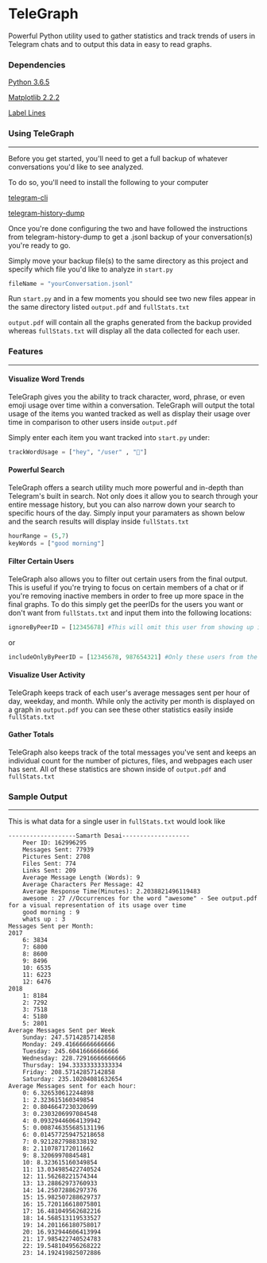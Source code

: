 # TeleGraph
Powerful Python utility used to gather statistics and track trends of users in Telegram chats and to output this data in easy to read graphs.

### Dependencies
[Python 3.6.5](https://www.python.org/downloads/release/python-365/)

[Matplotlib 2.2.2](https://matplotlib.org/users/installing.html)

[Label Lines](https://github.com/cphyc/matplotlib-label-lines)

### Using TeleGraph
------
Before you get started, you'll need to get a full backup of whatever conversations you'd like to see analyzed. 

To do so, you'll need to install the following to your computer

[telegram-cli](https://github.com/vysheng/tg)

[telegram-history-dump](https://github.com/tvdstaaij/telegram-history-dump)

Once you're done configuring the two and have followed the instructions from telegram-history-dump to get a .jsonl backup of
your conversation(s) you're ready to go.

Simply move your backup file(s) to the same directory as this project and specify which file you'd like to analyze in `start.py`

```python
fileName = "yourConversation.jsonl"
```

Run `start.py` and in a few moments you should see two new files appear in the same directory listed `output.pdf` and `fullStats.txt`

`output.pdf` will contain all the graphs generated from the backup provided whereas `fullStats.txt` will display all the data collected for each user.

### Features 
------
#### Visualize Word Trends 
TeleGraph gives you the ability to track character, word, phrase, or even emoji usage over time within a conversation. TeleGraph will output the total
usage of the items you wanted tracked as well as display their usage over time in comparison to other users inside `output.pdf`

Simply enter each item you want tracked into `start.py` under:

```python
trackWordUsage = ["hey", "/user" , "🤔"]
```

#### Powerful Search
TeleGraph offers a search utility much more powerful and in-depth than Telegram's built in search. Not only does it allow you to search through your entire message history,
but you can also narrow down your search to specific hours of the day. Simply input your paramaters as shown below and the search results will display inside `fullStats.txt`

```python
hourRange = (5,7)
keyWords = ["good morning"]
```

#### Filter Certain Users 
TeleGraph also allows you to filter out certain users from the final output. This is useful if you're trying to focus on certain members of a chat or if you're removing inactive members in order to free up more space in the final graphs.
To do this simply get the peerIDs for the users you want or don't want from `fullStats.txt` and input them into the following locations:

```python
ignoreByPeerID = [12345678] #This will omit this user from showing up in any of the final output files
```

or 

```python
includeOnlyByPeerID = [12345678, 987654321] #Only these users from the conversation will appear in the final output files
```

#### Visualize User Activity

TeleGraph keeps track of each user's average messages sent per hour of day, weekday, and month. While only the activity per month is displayed 
on a graph in `output.pdf` you can see these other statistics easily inside `fullStats.txt`

#### Gather Totals

TeleGraph also keeps track of the total messages you've sent and keeps an individual count for the number of pictures, files, and webpages each user has sent.
All of these statistics are shown inside of `output.pdf` and `fullStats.txt`

### Sample Output 
----

This is what data for a single user in `fullStats.txt` would look like

```
-------------------Samarth Desai-------------------
    Peer ID: 162996295
    Messages Sent: 77939
    Pictures Sent: 2708
    Files Sent: 774
    Links Sent: 209
    Average Message Length (Words): 9
    Average Characters Per Message: 42
    Average Response Time(Minutes): 2.2038821496119483
    awesome : 27 //Occurrences for the word "awesome" - See output.pdf for a visual representation of its usage over time
    good morning : 9 
    whats up : 3
Messages Sent per Month: 
2017
    6: 3834
    7: 6800
    8: 8600
    9: 8496
    10: 6535
    11: 6223
    12: 6476
2018
    1: 8184
    2: 7292
    3: 7518
    4: 5180
    5: 2801
Average Messages Sent per Week
    Sunday: 247.57142857142858
    Monday: 249.41666666666666
    Tuesday: 245.60416666666666
    Wednesday: 228.72916666666666
    Thursday: 194.33333333333334
    Friday: 208.57142857142858
    Saturday: 235.10204081632654
Average Messages sent for each hour: 
    0: 6.326530612244898
    1: 2.323615160349854
    2: 0.8046647230320699
    3: 0.2303206997084548
    4: 0.09329446064139942
    5: 0.008746355685131196
    6: 0.014577259475218658
    7: 0.9212827988338192
    8: 2.110787172011662
    9: 8.32069970845481
    10: 8.323615160349854
    11: 13.034985422740524
    12: 11.56268221574344
    13: 13.28862973760933
    14: 14.25072886297376
    15: 15.982507288629737
    16: 15.720116618075801
    17: 16.481049562682216
    18: 14.568513119533527
    19: 14.201166180758017
    20: 16.932944606413994
    21: 17.985422740524783
    22: 19.548104956268222
    23: 14.192419825072886
```





